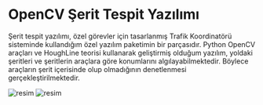 # OpenCV Şerit Tespit Yazılımı

Şerit tespit yazılımı, özel görevler için tasarlanmış Trafik Koordinatörü sisteminde kullandığım özel yazılım paketimin bir parçasıdır.
Python OpenCV araçları ve HoughLine teorisi kullanarak geliştirmiş olduğum yazılım, yoldaki şeritleri ve şeritlerin araçlara göre konumlarını algılayabilmektedir. Böylece araçların şerit içerisinde olup olmadığının denetlenmesi gerçekleştirilmektedir.

![resim](https://github.com/mehmet-engineer/OpenCV_Serit_Tespit_Yazilimi/blob/main/resim.png)
![resim](https://github.com/mehmet-engineer/OpenCV_Serit_Tespit_Yazilimi/blob/main/resim.png)
